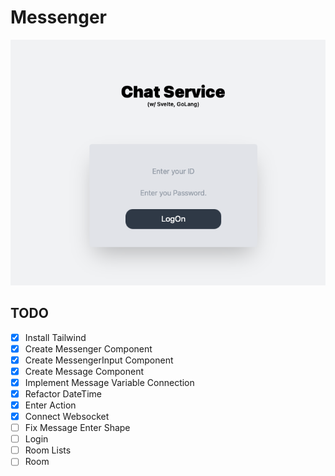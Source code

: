 # Messenger
![MAIN](./src/assets/main.png)

## TODO
-[x] Install Tailwind  
-[x] Create Messenger Component  
-[x] Create MessengerInput Component  
-[x] Create Message Component  
-[x] Implement Message Variable Connection  
-[x] Refactor DateTime  
-[x] Enter Action  
-[x] Connect Websocket  
-[ ] Fix Message Enter Shape  
-[ ] Login  
-[ ] Room Lists  
-[ ] Room